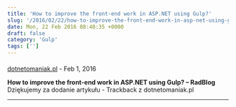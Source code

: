 ```yaml
---
title: 'How to improve the front-end work in ASP.NET using Gulp?'
slug: '/2016/02/22/how-to-improve-the-front-end-work-in-asp-net-using-gulp/'
date: Mon, 22 Feb 2016 08:40:35 +0000
draft: false
category: 'Gulp'
tags: ['']
---
```



#### 
[dotnetomaniak.pl](http://dotnetomaniak.pl/How-to-improve-the-front-end-work-in-ASPNET-using-Gulp-RadBlog "") - <time datetime="2016-02-22 09:41:35">Feb 1, 2016</time>

**How to improve the front-end work in ASP.NET using Gulp? – RadBlog** Dziękujemy za dodanie artykułu - Trackback z dotnetomaniak.pl
<hr />
